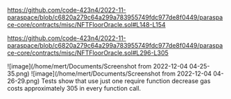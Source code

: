 https://github.com/code-423n4/2022-11-paraspace/blob/c6820a279c64a299a783955749fdc977de8f0449/paraspace-core/contracts/misc/NFTFloorOracle.sol#L148-L154


https://github.com/code-423n4/2022-11-paraspace/blob/c6820a279c64a299a783955749fdc977de8f0449/paraspace-core/contracts/misc/NFTFloorOracle.sol#L296-L305

![image](/home/mert/Documents/Screenshot from 2022-12-04 04-25-35.png)
![image](/home/mert/Documents/Screenshot from 2022-12-04 04-26-29.png)
Tests show that use just one require function decrease gas costs approximately 305 in every function call.